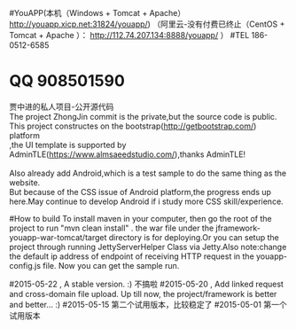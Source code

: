 #YouAPP(本机（Windows + Tomcat + Apache） http://youapp.xicp.net:31824/youapp/) （阿里云-没有付费已终止（CentOS + Tomcat + Apache ）： http://112.74.207.134:8888/youapp/ ）
#TEL 186-0512-6585
# QQ 908501590
贾中进的私人项目-公开源代码<br/>
The project ZhongJin commit is the private,but the source code is public.<br/>
This project constructes on the bootstrap(http://getbootstrap.com/) platform <br/>
,the UI template is supported by AdminTLE(https://www.almsaeedstudio.com/),thanks AdminTLE!  
<br/>
Also already add Android,which is a test sample to do the same thing as the website.<br/>
But because of the CSS issue of Android platform,the progress ends up here.May continue to develop Android if i study more CSS skill/experience.<br/>

#How to build 
To install maven in your computer, then go the root of the project to run "mvn clean install" . the war file under the jframework-youapp-war-tomcat/target directory is for deploying.Or you can setup the project through running JettyServerHelper Class via Jetty.Also note:change the default ip address of endpoint of receiving HTTP request in the youapp-config.js file. 
Now you can get the sample run. 

#2015-05-22 , A stable version. :)
不搞啦
#2015-05-20 , Add linked request and cross-domain file upload. 
Up till now, the project/framework is better and better... :)
#2015-05-15 第二个试用版本，比较稳定了
#2015-05-01 第一个试用版本 
